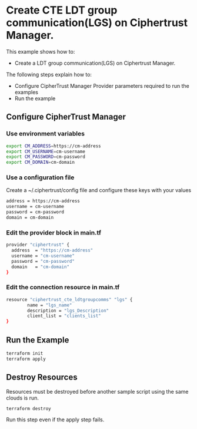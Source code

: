 # Create CTE LDT group communication(LGS) on Ciphertrust Manager.

This example shows how to:
- Create a LDT group communication(LGS) on Ciphertrust Manager.

The following steps explain how to:
- Configure CipherTrust Manager Provider parameters required to run the examples
- Run the example

## Configure CipherTrust Manager

### Use environment variables

```bash
export CM_ADDRESS=https://cm-address
export CM_USERNAME=cm-username
export CM_PASSWORD=cm-password
export CM_DOMAIN=cm-domain
```
### Use a configuration file

Create a ~/.ciphertrust/config file and configure these keys with your values

```bash
address = https://cm-address
username = cm-username
password = cm-password
domain = cm-domain
```

### Edit the provider block in main.tf

```bash
provider "ciphertrust" {
  address  = "https://cm-address"
  username = "cm-username"
  password = "cm-password"
  domain   = "cm-domain"
}
```


### Edit the connection resource in main.tf

```bash
resource "ciphertrust_cte_ldtgroupcomms" "lgs" {
        name = "lgs_name"
        description = "lgs_Description"
        client_list = "clients_list"
}
```

## Run the Example

```bash
terraform init
terraform apply
```

## Destroy Resources

Resources must be destroyed before another sample script using the same clouds is run.

```bash
terraform destroy
```
Run this step even if the apply step fails.